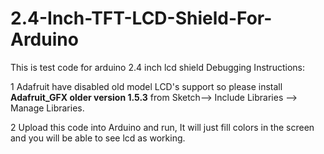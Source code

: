 # 2.4-Inch-TFT-LCD-Shield-For-Arduino
This is test code for arduino 2.4 inch lcd shield
Debugging Instructions:

1    Adafruit have disabled old model LCD's support so please install **Adafruit_GFX  older version 1.5.3** from Sketch--> Include Libraries --> Manage Libraries.

2 Upload this code into Arduino and run, It will just fill colors in the screen and you will be able to see lcd as working.
